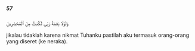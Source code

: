 ##### 57

<span class="ayah">وَلَوْلَا نِعْمَةُ رَبِّى لَكُنتُ مِنَ ٱلْمُحْضَرِينَ</span>

<span class="ayah_translation">jikalau tidaklah karena nikmat Tuhanku pastilah aku termasuk orang-orang yang diseret (ke neraka).</span>
